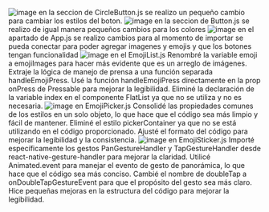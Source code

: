 ![image](https://github.com/XavierGuaman1/Project-ExpoGo/assets/116098951/ff0ed42c-7e02-41b2-9ca2-a6ccfe21065a)
en la seccion de CircleButton.js se realizo un pequeño cambio para cambiar los estilos del boton. 
![image](https://github.com/XavierGuaman1/Project-ExpoGo/assets/116098951/9de43c8d-01cd-4751-95a8-60335d09916c)
en la seccion de Button.js se realizo de igual manera pequeños cambios para los colores
![image](https://github.com/XavierGuaman1/Project-ExpoGo/assets/116098951/159f9ad0-9d0d-49de-91df-d19a848edfc4)
en el apartado de App.js se realizo cambios para al momento de importar se pueda conectar para poder agregar imagenes y emojis y que los botones tengan funcionalidad 
![image](https://github.com/XavierGuaman1/Project-ExpoGo/assets/116098951/4d1631b0-34db-47cb-ac16-658c3b89e1f3)
en el EmojiList.js Renombré la variable emoji a emojiImages para hacer más evidente que es un arreglo de imágenes.
Extraje la lógica de manejo de prensa a una función separada handleEmojiPress.
Usé la función handleEmojiPress directamente en la prop onPress de Pressable para mejorar la legibilidad.
Eliminé la declaración de la variable index en el componente FlatList ya que no se utiliza y no es necesaria.
![image](https://github.com/XavierGuaman1/Project-ExpoGo/assets/116098951/cc6ba0ce-b36c-4558-9285-051194e01c08)
en EmojiPicker.js 
Consolidé las propiedades comunes de los estilos en un solo objeto, lo que hace que el código sea más limpio y fácil de mantener.
Eliminé el estilo pickerContainer ya que no se está utilizando en el código proporcionado.
Ajusté el formato del código para mejorar la legibilidad y la consistencia.
![image](https://github.com/XavierGuaman1/Project-ExpoGo/assets/116098951/559d8a05-4295-4b35-9c22-61f2d2c02991)
en EmojiSticker.js Importé específicamente los gestos PanGestureHandler y TapGestureHandler desde react-native-gesture-handler para mejorar la claridad.
Utilicé Animated.event para manejar el evento de gesto de panorámica, lo que hace que el código sea más conciso.
Cambié el nombre de doubleTap a onDoubleTapGestureEvent para que el propósito del gesto sea más claro.
Hice pequeñas mejoras en la estructura del código para mejorar la legibilidad.



